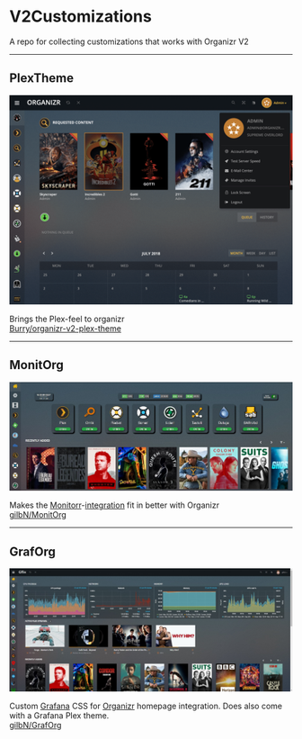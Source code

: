 # V2Customizations
A repo for collecting customizations that works with Organizr V2

---
## PlexTheme

![Image](Images/PlexTheme.png)

Brings the Plex-feel to organizr  
[Burry/organizr-v2-plex-theme](https://github.com/Burry/organizr-v2-plex-theme)

---

## MonitOrg

![Image](Images/MonitOrg.jpg)

Makes the [Monitorr](https://github.com/Monitorr/Monitorr)-[integration](https://github.com/Monitorr/Monitorr/wiki/05-Integration:--Organizr) fit in better with Organizr  
[gilbN/MonitOrg](https://github.com/gilbN/MonitOrg)

---

## GrafOrg

![Image](Images/GrafOrg.jpg)

Custom [Grafana](https://github.com/grafana/grafana) CSS for [Organizr](https://github.com/causefx/Organizr) homepage integration. Does also come with a Grafana Plex theme.  
[gilbN/GrafOrg](https://github.com/gilbN/GrafOrg)
